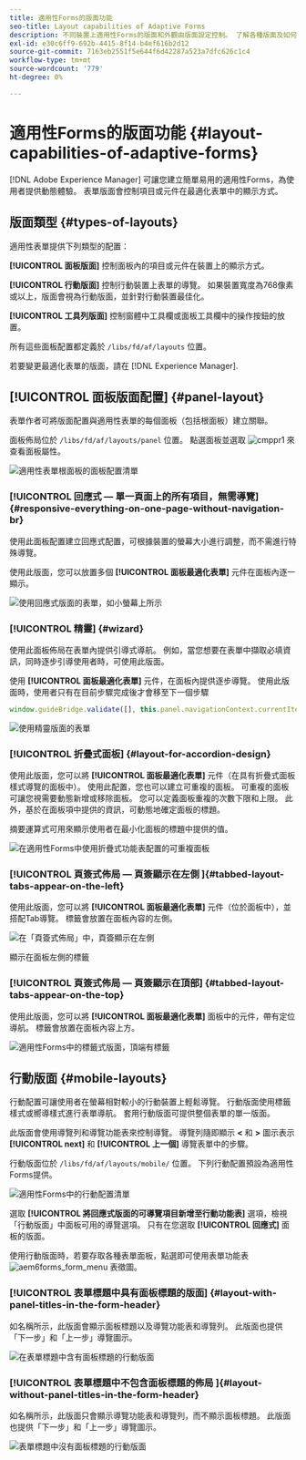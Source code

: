 ```yaml
---
title: 適用性Forms的版面功能
seo-title: Layout capabilities of Adaptive Forms
description: 不同裝置上適用性Forms的版面和外觀由版面設定控制。 了解各種版面及如何套用。
exl-id: e30c6ff9-692b-4415-8f14-b4ef616b2d12
source-git-commit: 7163eb2551f5e644f6d42287a523a7dfc626c1c4
workflow-type: tm+mt
source-wordcount: '779'
ht-degree: 0%

---
```


# 適用性Forms的版面功能 {#layout-capabilities-of-adaptive-forms}

[!DNL Adobe Experience Manager] 可讓您建立簡單易用的適用性Forms，為使用者提供動態體驗。 表單版面會控制項目或元件在最適化表單中的顯示方式。

<!-- ## Prerequisite knowledge {#prerequisite-knowledge}

Before learning about the different layout capabilities of Adaptive Forms, read [Introduction to authoring forms](introduction-forms-authoring.md) to know more about Adaptive Forms. -->

## 版面類型 {#types-of-layouts}

適用性表單提供下列類型的配置：

**[!UICONTROL 面板版面]** 控制面板內的項目或元件在裝置上的顯示方式。

**[!UICONTROL 行動版面]** 控制行動裝置上表單的導覽。 如果裝置寬度為768像素或以上，版面會視為行動版面，並針對行動裝置最佳化。

**[!UICONTROL 工具列版面]** 控制窗體中工具欄或面板工具欄中的操作按鈕的放置。

所有這些面板配置都定義於 `/libs/fd/af/layouts` 位置。

若要變更最適化表單的版面，請在 [!DNL Experience Manager].

## [!UICONTROL 面板版面配置] {#panel-layout}

表單作者可將版面配置與適用性表單的每個面板（包括根面板）建立關聯。

面板佈局位於 `/libs/fd/af/layouts/panel` 位置。 點選面板並選取 ![cmppr1](assets/configure-icon.svg) 來查看面板屬性。

![適用性表單根面板的面板配置清單](assets/layouts.png)

### [!UICONTROL 回應式 — 單一頁面上的所有項目，無需導覽] {#responsive-everything-on-one-page-without-navigation-br}

使用此面板配置建立回應式配置，可根據裝置的螢幕大小進行調整，而不需進行特殊導覽。

使用此版面，您可以放置多個 **[!UICONTROL 面板最適化表單]** 元件在面板內逐一顯示。

![使用回應式版面的表單，如小螢幕上所示](assets/responsive-layout.png)

### [!UICONTROL 精靈] {#wizard}

使用此面板佈局在表單內提供引導式導航。 例如，當您想要在表單中擷取必填資訊，同時逐步引導使用者時，可使用此版面。

使用 **[!UICONTROL 面板最適化表單]** 元件，在面板內提供逐步導覽。 使用此版面時，使用者只有在目前步驟完成後才會移至下一個步驟

```javascript
window.guideBridge.validate([], this.panel.navigationContext.currentItem.somExpression)
```

![使用精靈版面的表單](assets/wizard-layout2.png)

### [!UICONTROL 折疊式面板] {#layout-for-accordion-design}

使用此版面，您可以將 **[!UICONTROL 面板最適化表單]** 元件（在具有折疊式面板樣式導覽的面板中）。 使用此配置，您也可以建立可重複的面板。 可重複的面板可讓您視需要動態新增或移除面板。 您可以定義面板重複的次數下限和上限。 此外，基於在面板項中提供的資訊，可動態地確定面板的標題。

摘要運算式可用來顯示使用者在最小化面板的標題中提供的值。

![在適用性Forms中使用折疊式功能表配置的可重複面板](assets/accordion-layout.png)

### [!UICONTROL 頁簽式佈局 — 頁簽顯示在左側 ]{#tabbed-layout-tabs-appear-on-the-left}

使用此版面，您可以將 **[!UICONTROL 面板最適化表單]** 元件（位於面板中），並搭配Tab導覽。 標籤會放置在面板內容的左側。

![在「頁簽式佈局」中，頁簽顯示在左側](assets/tabs-on-left.png)

顯示在面板左側的標籤

### [!UICONTROL 頁簽式佈局 — 頁簽顯示在頂部] {#tabbed-layout-tabs-appear-on-the-top}

使用此版面，您可以將 **[!UICONTROL 面板最適化表單]** 面板中的元件，帶有定位導航。 標籤會放置在面板內容上方。

![適用性Forms中的標籤式版面，頂端有標籤](assets/tabs-on-top.png)

## 行動版面 {#mobile-layouts}

行動配置可讓使用者在螢幕相對較小的行動裝置上輕鬆導覽。 行動版面使用標籤樣式或嚮導樣式進行表單導航。 套用行動版面可提供整個表單的單一版面。

此版面會使用導覽列和導覽功能表來控制導覽。 導覽列隨即顯示 **&lt;** 和 **>** 圖示表示 **[!UICONTROL next]** 和 **[!UICONTROL 上一個]** 導覽表單中的步驟。

行動版面位於 `/libs/fd/af/layouts/mobile/` 位置。 下列行動配置預設為適用性Forms提供。

![適用性Forms中的行動配置清單](assets/mobile-navigation.png)

選取 **[!UICONTROL 將回應式版面的可導覽項目新增至行動功能表]** 選項，檢視「行動版面」中面板可用的導覽選項。 只有在您選取 **[!UICONTROL 回應式]** 面板的版面。

使用行動版面時，若要存取各種表單面板，點選即可使用表單功能表 ![aem6forms_form_menu](assets/rail-icon.svg) 表徵圖。

### [!UICONTROL 表單標題中具有面板標題的版面] {#layout-with-panel-titles-in-the-form-header}

如名稱所示，此版面會顯示面板標題以及導覽功能表和導覽列。 此版面也提供「下一步」和「上一步」導覽圖示。

![在表單標題中含有面板標題的行動版面](assets/mobile-layout1.png)

### [!UICONTROL 表單標題中不包含面板標題的佈局 ]{#layout-without-panel-titles-in-the-form-header}

如名稱所示，此版面只會顯示導覽功能表和導覽列，而不顯示面板標題。 此版面也提供「下一步」和「上一步」導覽圖示。

![表單標題中沒有面板標題的行動版面](assets/mobile-layout2.png)

<!-- ## Toolbar layouts {#toolbar-layouts}

A Toolbar Layout controls positioning and display of any action buttons that you add to your Adaptive Forms. The layout can be added at a form level or at a panel level.

![A list of Toolbar Layouts in Adaptive Forms to control layout of buttons](assets/toolbar-layouts.png)

A list of Toolbar Layouts in Adaptive Forms

Toolbar layouts are available at `/libs/fd/af/layouts/toolbar` location. Adaptive Forms provide the following Toolbar Layouts, by default.

### [!UICONTROL Default layout for toolbar] {#default-layout-for-toolbar}

This layout is selected as the default layout when you add any action buttons in an Adaptive Form. Selecting this layout displays the same layout for both, desktop and mobile devices.

Also, you can add multiple toolbars containing action buttons configured with this layout. An action button is associated with a form control. You can configure the toolbars to be before or after a panel.

![Default view for toolbar](assets/toolbar_layout_default.png)

Default view for toolbar

### [!UICONTROL Mobile fixed layout for toolbar] {#mobile-fixed-layout-for-toolbar}

Select this layout to provide alternate layouts for desktop and mobile devices.

For the desktop layout, you can add Action buttons using some specific labels. Only one toolbar can be configured with this layout. If more than one toolbar is configured with this layout, there is an overlap for mobile devices and only one toolbar is visible. For example, you can have a toolbar at the bottom or the top of the form, or, after or before panels in the form.

For the Mobile layout, you can add action buttons using icons.

![Mobile fixed layout for toolbar](assets/toolbar_layout_mobile_fixed.png)

Mobile fixed layout for toolbar-->
